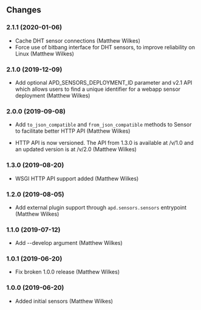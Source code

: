 ## Changes

### 2.1.1 (2020-01-06)

* Cache DHT sensor connections (Matthew Wilkes)
* Force use of bitbang interface for DHT sensors, to improve reliability on Linux (Matthew Wilkes)

### 2.1.0 (2019-12-09)

* Add optional APD_SENSORS_DEPLOYMENT_ID parameter and v2.1 API which allows
  users to find a unique identifier for a webapp sensor deployment (Matthew Wilkes)

### 2.0.0 (2019-09-08)

* Add `to_json_compatible` and `from_json_compatible` methods to Sensor
  to facilitate better HTTP API (Matthew Wilkes)

* HTTP API is now versioned. The API from 1.3.0 is available at /v/1.0
  and an updated version is at /v/2.0 (Matthew Wilkes)

### 1.3.0 (2019-08-20)

* WSGI HTTP API support added (Matthew Wilkes)

### 1.2.0 (2019-08-05)

* Add external plugin support through `apd.sensors.sensors` entrypoint (Matthew Wilkes)

### 1.1.0 (2019-07-12)

* Add --develop argument (Matthew Wilkes)

### 1.0.1 (2019-06-20)

* Fix broken 1.0.0 release (Matthew Wilkes)

### 1.0.0 (2019-06-20)

* Added initial sensors (Matthew Wilkes)
